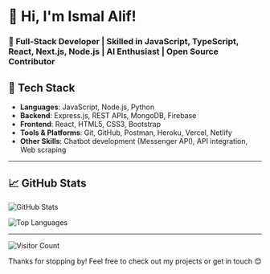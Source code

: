 # 👋 Hi, I'm Ismal Alif!


###	🚀 Full-Stack Developer | Skilled in JavaScript, TypeScript, React, Next.js, Node.js | AI Enthusiast | Open Source Contributor


## 🔧 Tech Stack
- **Languages**: JavaScript, Node.js, Python
- **Backend**: Express.js, REST APIs, MongoDB, Firebase
- **Frontend**: React, HTML5, CSS3, Bootstrap
- **Tools & Platforms**: Git, GitHub, Postman, Heroku, Vercel, Netlify
- **Other Skills**: Chatbot development (Messenger API), API integration, Web scraping

---

<!-- ## 🚀 Projects

| Project | Description | Tech |
|--------|-------------|------|
| [Resume Bot](https://github.com/yourusername/resume-bot) | A Facebook Messenger bot that helps users generate resumes dynamically. | Node.js, Messenger API |
| [Portfolio Website](https://yourportfolio.com) | Personal portfolio site with project showcases and contact form. | HTML, CSS, JS |
| [API Integrator](https://github.com/yourusername/api-integrator) | Script to interact with various third-party APIs for automation. | Node.js, Axios |

--- -->


## 📈 GitHub Stats

![GitHub Stats](https://github-readme-stats.vercel.app/api?username=yourusername&show_icons=true&theme=radical)

![Top Languages](https://github-readme-stats.vercel.app/api/top-langs/?username=yourusername&layout=compact&theme=radical)

---

![Visitor Count](https://visitor-badge.glitch.me/badge?page_id=yourusername.yourusername)


Thanks for stopping by! Feel free to check out my projects or get in touch 😊